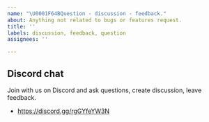 ```yaml
---
name: "\U0001F64BQuestion - discussion - feedback."
about: Anything not related to bugs or features request.
title: ''
labels: discussion, feedback, question
assignees: ''

---
```


## Discord chat

Join with us on Discord and ask questions, create discussion, leave feedback.

- https://discord.gg/rgGYfeYW3N
